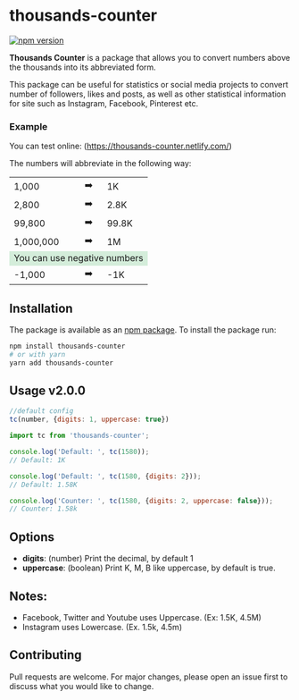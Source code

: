 # thousands-counter

[![npm version](https://badge.fury.io/js/thousands-counter.svg)](https://badge.fury.io/js/thousands-counter)


<b>Thousands Counter</b> is a package that allows you to convert numbers above the thousands into its abbreviated form.

This package can be useful for statistics or social media projects to convert number of followers, likes and posts, as well as other statistical information for site such as Instagram, Facebook, Pinterest etc.


### Example
You can test online: (https://thousands-counter.netlify.com/)

The numbers will abbreviate in the following way:

<table>
  <tr>
    <td>1,000</td>
    <td>➡️</td>
    <td>1K</td>
  </tr>
  <tr>
    <td>2,800</td>
    <td>➡️</td>
    <td>2.8K</td>
  </tr>
  <tr>
    <td>99,800 </td>
    <td>➡️</td>
    <td>99.8K</td>
  </tr>
  <tr>
    <td>1,000,000</td>
    <td>➡️</td>
    <td>1M</td>
  </tr>
  <tr>
  <td colspan="3" style="background: #D4EDDA">You can use negative numbers</td>
  <tr>
    <td>-1,000</td>
    <td>➡️</td>
    <td>-1K</td>
  </tr>
  </tr>
</table>


## Installation
The package is available as an [npm package](https://www.npmjs.com/package/thousands-counter).
To install the package run:

```bash
npm install thousands-counter
# or with yarn
yarn add thousands-counter
```

## Usage v2.0.0
```js
//default config
tc(number, {digits: 1, uppercase: true})
```

```js
import tc from 'thousands-counter';

console.log('Default: ', tc(1580));
// Default: 1K

console.log('Default: ', tc(1580, {digits: 2}));
// Default: 1.58K

console.log('Counter: ', tc(1580, {digits: 2, uppercase: false}));
// Counter: 1.58k
```

## Options 

- **digits**: (number) Print the decimal, by default 1
- **uppercase**: (boolean) Print K, M, B like uppercase, by default  is true.

## Notes:

- Facebook, Twitter and Youtube uses Uppercase. (Ex: 1.5K, 4.5M)
- Instagram uses Lowercase. (Ex. 1.5k, 4.5m)


## Contributing
Pull requests are welcome. For major changes, please open an issue first to discuss what you would like to change.
